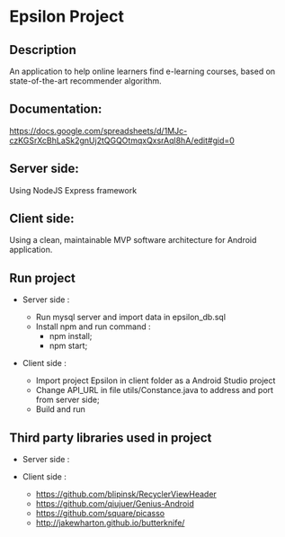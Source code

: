 # Epsilon Project

## Description
An application to help online learners find e-learning courses, based on state-of-the-art recommender algorithm.

## Documentation: 
https://docs.google.com/spreadsheets/d/1MJc-czKGSrXcBhLaSk2gnUj2tQGQOtmqxQxsrAql8hA/edit#gid=0

## Server side:
Using NodeJS Express framework

## Client side:
Using a clean, maintainable MVP software architecture for Android application.

## Run project 
+ Server side :
  + Run mysql server and import data in epsilon_db.sql
  + Install npm and run command :
      - npm install;
      - npm start;

+ Client side :
  + Import project Epsilon in client folder as a Android Studio project
  + Change API_URL in file utils/Constance.java to address and port from server side;
  + Build and run

## Third party libraries used in project 
+ Server side :

+ Client side :
  + https://github.com/blipinsk/RecyclerViewHeader
  + https://github.com/qiujuer/Genius-Android
  + https://github.com/square/picasso
  + http://jakewharton.github.io/butterknife/
      